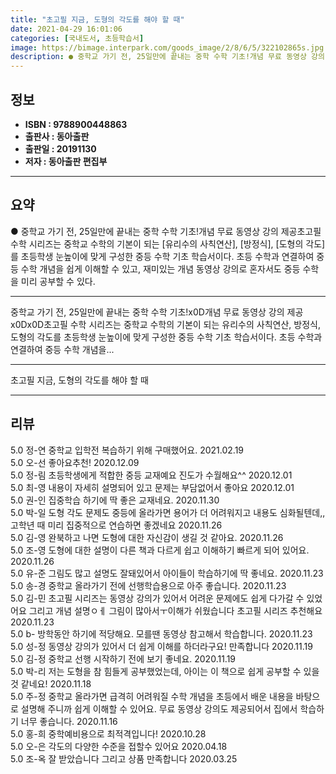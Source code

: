 ```yaml
---
title: "초고필 지금, 도형의 각도를 해야 할 때"
date: 2021-04-29 16:01:06
categories: [국내도서, 초등학습서]
image: https://bimage.interpark.com/goods_image/2/8/6/5/322102865s.jpg
description: ● 중학교 가기 전, 25일만에 끝내는 중학 수학 기초!개념 무료 동영상 강의 제공초고필 수학 시리즈는 중학교 수학의 기본이 되는 [유리수의 사칙연산], [방정식], [도형의 각도]를 초등학생 눈높이에 맞게 구성한 중등 수학 기초 학습서이다. 초등 수학과 연결하여 중등 수학 개념을 쉽
---
```


## **정보**

- **ISBN : 9788900448863**
- **출판사 : 동아출판**
- **출판일 : 20191130**
- **저자 : 동아출판 편집부**

------



## **요약**

●  중학교 가기 전, 25일만에 끝내는 중학 수학 기초!개념 무료 동영상 강의 제공초고필 수학 시리즈는 중학교 수학의 기본이 되는 [유리수의 사칙연산], [방정식], [도형의 각도]를 초등학생 눈높이에 맞게 구성한 중등 수학 기초 학습서이다. 초등 수학과 연결하여 중등 수학 개념을 쉽게 이해할 수 있고, 재미있는 개념 동영상 강의로 혼자서도 중등 수학을 미리 공부할 수 있다.

------

중학교 가기 전, 25일만에 끝내는 중학 수학 기초!x0D개념 무료 동영상 강의 제공x0Dx0D초고필 수학 시리즈는 중학교 수학의 기본이 되는 유리수의 사칙연산, 방정식, 도형의 각도를 초등학생 눈높이에 맞게 구성한 중등 수학 기초 학습서이다. 초등 수학과 연결하여 중등 수학 개념을... 

------


초고필 지금, 도형의 각도를 해야 할 때 

------


## **리뷰** 

5.0 정-연 중학교 입학전 복습하기 위해 구매했어요. 2021.02.19 <br/>5.0 오-선 좋아요추천! 2020.12.09 <br/>5.0 정-림 초등학생에게 적합한 중등 교재예요 진도가 수월해요^^ 2020.12.01 <br/>5.0 최-영 내용이 자세히 설명되어 있고 문제는 부담없어서 좋아요 2020.12.01 <br/>5.0 권-인 집중학습 하기에 딱 좋은 교재네요. 2020.11.30 <br/>5.0 박-일 도형 각도 문제도 중등에 올라가면 용어가 더 어려워지고 내용도 심화될텐데,,고학년 때 미리 집중적으로 연습하면 좋겠네요 2020.11.26 <br/>5.0 김-영 완북하고 나면 도형에 대한 자신감이 생길 것 같아요. 2020.11.26 <br/>5.0 조-영 도형에 대한 설명이 다른 책과 다르게 쉽고 이해하기 빠르게 되어 있어요.  2020.11.26 <br/>5.0 유-준 그림도 많고 설명도 잘돼있어서 아이들이 학습하기에 딱 좋네요. 2020.11.23 <br/>5.0 송-경 중학교 올라가기 전에 선행학습용으로 아주 좋습니다. 2020.11.23 <br/>5.0 김-민  초고필 시리즈는 동영상 강의가 있어서 어려운 문제에도 쉽게 다가갈 수 있었어요 그리고 개념 설명ㅇㅔ 그림이 많아서ㅜ이해가 쉬웠습니다
초고필 시리즈 추천해요 2020.11.23 <br/>5.0 b- 방학동안 하기에 적당해요. 모를땐 동영상 참고해서 학습합니다. 2020.11.23 <br/>5.0 성-정 동영상 강의가 있어서 더 쉽게 이해를 하더라구요! 만족합니다 2020.11.19 <br/>5.0 김-정 중학교 선행 시작하기 전에 보기 좋네요. 2020.11.19 <br/>5.0 박-리 저는 도형을 참 힘들게 공부했었는데, 아이는 이 책으로 쉽게 공부할 수 있을 것 같네요! 2020.11.18 <br/>5.0 주-정 중학교 올라가면 급격히 어려워질 수학 개념을 초등에서 배운 내용을 바탕으로 설명해 주니까 쉽게 이해할 수 있어요. 무료 동영상 강의도 제공되어서 집에서 학습하기 너무 좋습니다. 2020.11.16 <br/>5.0 홍-희 중학예비용으로 최적격입니다!  2020.10.28 <br/>5.0 오-은 각도의 다양한 수준을 접할수 있어요 2020.04.18 <br/>5.0 조-옥 잘 받았습니다 그리고 상품 만족합니다  2020.03.25 <br/>